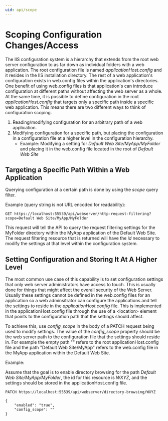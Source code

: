 ```yaml
---
uid: api/scope
---
```


# Scoping Configuration Changes/Access

The IIS configuration system is a hierarchy that extends from the root web server configuration to as far down as individual folders with a web application. The root configuration file is named _applicationHost.config_ and it resides in the IIS installation directory. The rest of a web application's configuration exists in web.config files within the application's directories. One benefit of using web.config files is that application's can introduce configuration at different paths without affecting the web server as a whole. At the same time, it is possible to define configuration in the root _applicationHost.config_ that targets only a specific path inside a specific web application. This means there are two different ways to think of configuration scoping.

1. Reading/modifying configuration for an arbitrary path of a web application.
2. Modifying configuration for a specific path, but placing the configuration in a configuration file at a higher level in the configuration hierarchy.
   * Example: Modifying a setting for *Default Web Site/MyApp/MyFolder* and placing it in the web.config file located in the root of *Default Web Site*

## Targeting a Specific Path Within a Web Application

Querying configuration at a certain path is done by using the *scope* query filter.

Example (query string is not URL encoded for readability):

```
GET https://localhost:55539/api/webserver/http-request-filtering?scope=Default Web Site/MyApp/MyFolder
```

This request will tell the API to query the request filtering settings for the MyFolder directory within the MyApp application of the Default Web Site. The request filtering resource that is returned will have the *id* necessary to modify the settings at that level within the configuration system.

## Setting Configuration and Storing It At A Higher Level

The most common use case of this capability is to set configuration settings that only web server administrators have access to touch. This is usually done for things that might affect the overall security of the Web Server. Usually these settings cannot be defined in the web.config files for an application so a web adminsitrator can configure the applications and tell the settings to reside in the _applicationHost.config_ file. This is implemented in the applicationHost.config file through the use of a \<location\> element that points to the configuration path that the settings should affect.

To achieve this, use *config_scope* in the body of a PATCH request being used to modify settings. The value of the *config_scope* property should be the web server path to the configuration file that the settings should reside in. For example the empty path "" refers to the root applicationHost.config file and the path "Default Web Site/MyApp" refers to the web.config file in the MyApp application within the Default Web Site.

Example:

Assume that the goal is to enable directory browsing for the path *Default Web Site/MyApp/MyFolder*, the id for this resource is *WXYZ*, and the settings should be stored in the applicationHost.config file.

```
PATCH https://localhost:55539/api/webserver/directory-browsing/WXYZ

{
    "enabled": "true",
    "config_scope": ""
}
```
